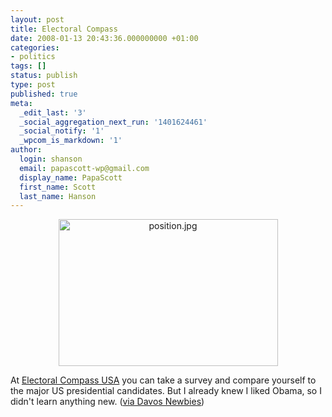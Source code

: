 ```yaml
---
layout: post
title: Electoral Compass
date: 2008-01-13 20:43:36.000000000 +01:00
categories:
- politics
tags: []
status: publish
type: post
published: true
meta:
  _edit_last: '3'
  _social_aggregation_next_run: '1401624461'
  _social_notify: '1'
  _wpcom_is_markdown: '1'
author:
  login: shanson
  email: papascott-wp@gmail.com
  display_name: PapaScott
  first_name: Scott
  last_name: Hanson
---
```

<p><a href="http://www.electoralcompass.com/"></p>
<div style="text-align:center;"><img src="https://res.cloudinary.com/papascott/image/upload/wordpress/wp-content/uploads/2008/01/position.jpg" alt="position.jpg" border="0" width="351" height="235" /></div>
<p></a></p>
<p>At <a href="http://www.electoralcompass.com/">Electoral Compass USA</a> you can take a survey and compare yourself to the major US presidential candidates. But I already knew I liked Obama, so I didn't learn anything new. (<a href="http://www.davosnewbies.com/2008/01/10/the-us-electoral-compass/">via Davos Newbies</a>)</p>
